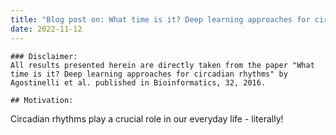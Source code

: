```yaml
---
title: "Blog post on: What time is it? Deep learning approaches for circadian rhythms."
date: 2022-11-12
---
```


	### Disclaimer: 
	All results presented herein are directly taken from the paper "What time is it? Deep learning approaches for circadian rhythms" by Agostinelli et al. published in Bioinformatics, 32, 2016.
	
	## Motivation:
Circadian rhythms play a crucial role in our everyday life - literally!
